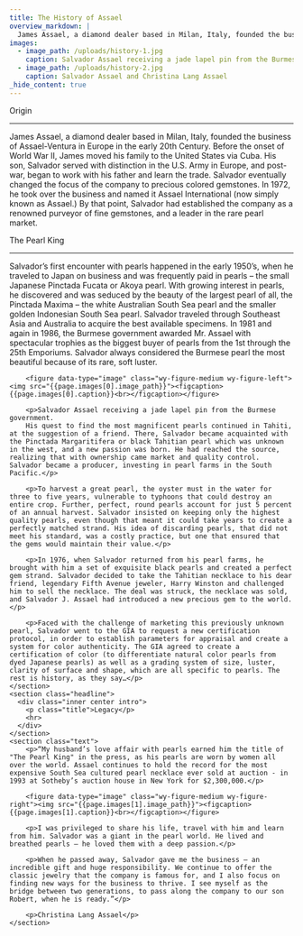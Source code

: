 ```yaml
---
title: The History of Assael
overview_markdown: |
  James Assael, a diamond dealer based in Milan, Italy, founded the business of Assael-Ventura in Europe in the early 20th Century. Before the onset of World War II, James moved his family to the United States via Cuba. His son, Salvador served with distinction in the U.S. Army in Europe...
images:
  - image_path: /uploads/history-1.jpg
    caption: Salvador Assael receiving a jade lapel pin from the Burmese government.
  - image_path: /uploads/history-2.jpg
    caption: Salvador Assael and Christina Lang Assael
_hide_content: true
---
```

<main>
    <section class="headline">
      <div class="inner center intro">
        <p class="title">Origin</p>
        <hr>
      </div>
    </section>
    <section class="text">
        <p>James Assael, a diamond dealer based in Milan, Italy, founded the business of Assael-Ventura in Europe in the early 20th Century. Before the onset of World War II, James moved his family to the United States via Cuba. His son, Salvador served with distinction in the U.S. Army in Europe, and post-war, began to work with his father and learn the trade. Salvador eventually changed the focus of the company to precious colored gemstones. In 1972, he took over the business and named it Assael International (now simply known as Assael.) By that point, Salvador had established the company as a renowned purveyor of fine gemstones, and a leader in the rare pearl market.</p>
    </section>
    <section class="headline">
      <div class="inner center intro">
        <p class="title">The Pearl King</p>
        <hr>
      </div>
    </section>
    <section class="text">
        <p>Salvador’s first encounter with pearls happened in the early 1950’s, when he traveled to Japan on business and was frequently paid in pearls – the small Japanese Pinctada Fucata or Akoya pearl.
        With growing interest in pearls, he discovered and was seduced by the beauty of the largest pearl of all, the Pinctada Maxima – the white Australian South Sea pearl and the smaller golden Indonesian South Sea pearl. Salvador traveled through Southeast Asia and Australia to acquire the best available specimens. In 1981 and again in 1986, the Burmese government awarded Mr. Assael with spectacular trophies as the biggest buyer of pearls from the 1st through the 25th Emporiums. Salvador always considered the Burmese pearl the most beautiful because of its rare, soft luster.</p>

        <figure data-type="image" class="wy-figure-medium wy-figure-left"><img src="{{page.images[0].image_path}}"><figcaption>{{page.images[0].caption}}<br></figcaption></figure>

        <p>Salvador Assael receiving a jade lapel pin from the Burmese government.
        His quest to find the most magnificent pearls continued in Tahiti, at the suggestion of a friend. There, Salvador became acquainted with the Pinctada Margaritifera or black Tahitian pearl which was unknown in the west, and a new passion was born. He had reached the source, realizing that with ownership came market and quality control. Salvador became a producer, investing in pearl farms in the South Pacific.</p>

        <p>To harvest a great pearl, the oyster must in the water for three to five years, vulnerable to typhoons that could destroy an entire crop. Further, perfect, round pearls account for just 5 percent of an annual harvest. Salvador insisted on keeping only the highest quality pearls, even though that meant it could take years to create a perfectly matched strand. His idea of discarding pearls, that did not meet his standard, was a costly practice, but one that ensured that the gems would maintain their value.</p>

        <p>In 1976, when Salvador returned from his pearl farms, he brought with him a set of exquisite black pearls and created a perfect gem strand. Salvador decided to take the Tahitian necklace to his dear friend, legendary Fifth Avenue jeweler, Harry Winston and challenged him to sell the necklace. The deal was struck, the necklace was sold, and Salvador J. Assael had introduced a new precious gem to the world.</p>

        <p>Faced with the challenge of marketing this previously unknown pearl, Salvador went to the GIA to request a new certification protocol, in order to establish parameters for appraisal and create a system for color authenticity. The GIA agreed to create a certification of color (to differentiate natural color pearls from dyed Japanese pearls) as well as a grading system of size, luster, clarity of surface and shape, which are all specific to pearls. The rest is history, as they say…</p>
    </section>
    <section class="headline">
      <div class="inner center intro">
        <p class="title">Legacy</p>
        <hr>
      </div>
    </section>
    <section class="text">
        <p>“My husband’s love affair with pearls earned him the title of "The Pearl King" in the press, as his pearls are worn by women all over the world. Assael continues to hold the record for the most expensive South Sea cultured pearl necklace ever sold at auction - in 1993 at Sotheby’s auction house in New York for $2,300,000.</p>

        <figure data-type="image" class="wy-figure-medium wy-figure-right"><img src="{{page.images[1].image_path}}"><figcaption>{{page.images[1].caption}}<br></figcaption></figure>

        <p>I was privileged to share his life, travel with him and learn from him. Salvador was a giant in the pearl world. He lived and breathed pearls – he loved them with a deep passion.</p>

        <p>When he passed away, Salvador gave me the business – an incredible gift and huge responsibility. We continue to offer the classic jewelry that the company is famous for, and I also focus on finding new ways for the business to thrive. I see myself as the bridge between two generations, to pass along the company to our son Robert, when he is ready.”</p>

        <p>Christina Lang Assael</p>
    </section>

</main>
